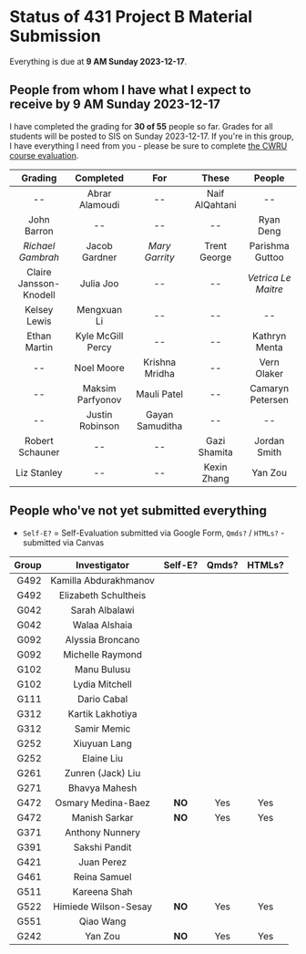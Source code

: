 # Status of 431 Project B Material Submission

Everything is due at **9 AM Sunday 2023-12-17**. 

## People from whom I have what I expect to receive by 9 AM Sunday 2023-12-17

I have completed the grading for **30 of 55** people so far. Grades for all students will be posted to SIS on Sunday 2023-12-17. If you're in this group, I have everything I need from you - please be sure to complete [the CWRU course evaluation](https://webapps.case.edu/courseevals/).

Grading | Completed | For | These | People 
:-------------------: | :-------------------: | :-------------------: | :-------------------: | :-------------------:
-- | Abrar Alamoudi | -- | Naif AlQahtani | -- 
John Barron | -- | -- | -- | Ryan Deng
*Richael Gambrah* | Jacob Gardner | *Mary Garrity* | Trent George | Parishma Guttoo
Claire Jansson-Knodell | Julia Joo | -- | -- | *Vetrica Le Maitre*
Kelsey Lewis | Mengxuan Li | -- | -- | --
Ethan Martin | Kyle McGill Percy | -- | -- | Kathryn Menta
-- | Noel Moore | Krishna Mridha | -- | Vern Olaker
-- | Maksim Parfyonov | Mauli Patel | -- | Camaryn Petersen
-- | Justin Robinson | Gayan Samuditha | -- | --
Robert Schauner | -- | -- | Gazi Shamita | Jordan Smith
Liz Stanley | -- | -- | Kexin Zhang | Yan Zou

## People who've not yet submitted everything

- `Self-E?` = Self-Evaluation submitted via Google Form, `Qmds?` / `HTMLs?` - submitted via Canvas

Group | Investigator | Self-E? | Qmds? | HTMLs?
----: | :----------------: | :---: | :---: | :---: 
G492 | Kamilla Abdurakhmanov |
G492 | Elizabeth Schultheis | 
G042 | Sarah Albalawi |
G042 | Walaa Alshaia | 
G092 | Alyssia Broncano |
G092 | Michelle Raymond |
G102 | Manu Bulusu |
G102 | Lydia Mitchell |
G111 | Dario Cabal |
G312 | Kartik Lakhotiya |
G312 | Samir Memic |
G252 | Xiuyuan Lang |
G252 | Elaine Liu | 
G261 | Zunren (Jack) Liu |
G271 | Bhavya Mahesh |
G472 | Osmary Medina-Baez | **NO** | Yes | Yes
G472 | Manish Sarkar | **NO** | Yes | Yes
G371 | Anthony Nunnery |
G391 | Sakshi Pandit |
G421 | Juan Perez |
G461 | Reina Samuel |
G511 | Kareena Shah |
G522 | Himiede Wilson-Sesay | **NO** | Yes | Yes
G551 | Qiao Wang | 
G242 | Yan Zou | **NO** | Yes | Yes

